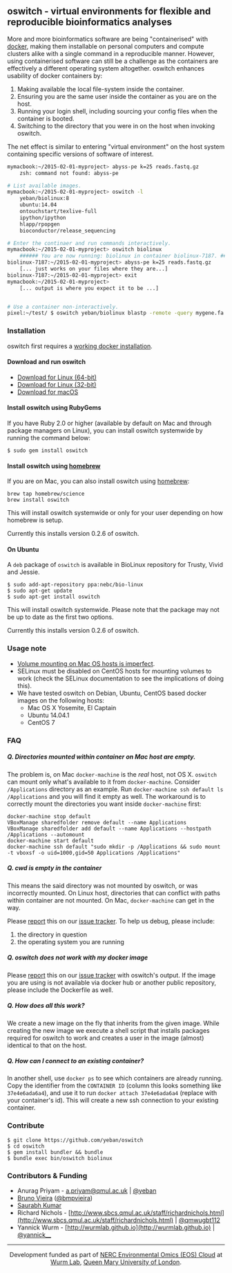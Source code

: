 ## oswitch - virtual environments for flexible and reproducible bioinformatics analyses

More and more bioinformatics software are being "containerised" with [docker](http://docker.io/), making them installable on personal computers and compute clusters alike with a single command in a reproducible manner. However, using containerised software can still be a challenge as the containers are effectively a different operating system altogether.
oswitch enhances usability of docker containers by:

1. Making available the local file-system inside the container.
2. Ensuring you are the same user inside the container as you
   are on the host.
3. Running your login shell, including sourcing your config
   files when the container is booted.
4. Switching to the directory that you were in on the host
   when invoking oswitch.

The net effect is similar to entering "virtual environment"
on the host system containing specific versions of software
of interest.

```bash
mymacbook:~/2015-02-01-myproject> abyss-pe k=25 reads.fastq.gz
    zsh: command not found: abyss-pe

# List available images.
mymacbook:~/2015-02-01-myproject> oswitch -l
    yeban/biolinux:8
    ubuntu:14.04
    ontouchstart/texlive-full
    ipython/ipython
    hlapp/rpopgen
    bioconductor/release_sequencing

# Enter the continaer and run commands interactively.
mymacbook:~/2015-02-01-myproject> oswitch biolinux
    ###### You are now running: biolinux in container biolinux-7187. ######
biolinux-7187:~/2015-02-01-myproject> abyss-pe k=25 reads.fastq.gz
    [... just works on your files where they are...]
biolinux-7187:~/2015-02-01-myproject> exit
mymacbook:~/2015-02-01-myproject>
    [... output is where you expect it to be ...]


# Use a container non-interactively.
pixel:~/test/ $ oswitch yeban/biolinux blastp -remote -query mygene.fa -db nr > mygene_blastp_nr.txt
```

### Installation

oswitch first requires a [working docker installation](https://github.com/wurmlab/Dockerfiles).

#### Download and run oswitch
* [Download for Linux (64-bit)](https://github.com/wurmlab/oswitch/releases/download/v0.2.7/oswitch-0.2.7-linux-x86_64.tar.gz)
* [Download for Linux (32-bit)](https://github.com/wurmlab/oswitch/releases/download/v0.2.7/oswitch-0.2.7-linux-x86.tar.gz)
* [Download for macOS](https://github.com/wurmlab/oswitch/releases/download/v0.2.7/oswitch-0.2.7-osx.tar.gz)

#### Install oswitch using RubyGems
If you have Ruby 2.0 or higher (available by default on Mac and through package
managers on Linux), you can install oswitch systemwide by running the command
below:

    $ sudo gem install oswitch

#### Install oswitch using [homebrew](http://brew.sh/)
If you are on Mac, you can also install oswitch using [homebrew](http://brew.sh/):

    brew tap homebrew/science
    brew install oswitch

This will install oswitch systemwide or only for your user depending on how
homebrew is setup.

Currently this installs version 0.2.6 of oswitch.

#### On Ubuntu
A `deb` package of `oswitch` is available in BioLinux repository for Trusty,
Vivid and Jessie.

    $ sudo add-apt-repository ppa:nebc/bio-linux
    $ sudo apt-get update
    $ sudo apt-get install oswitch

This will install oswitch systemwide. Please note that the package may not
be up to date as the first two options.

Currently this installs version 0.2.6 of oswitch.

### Usage note

* [Volume mounting on Mac OS hosts is imperfect](#q-directories-mounted-within-container-on-mac-host-are-empty).
* SELinux must be disabled on CentOS hosts for mounting volumes to work (check
  the SELinux documentation to see the implications of doing this).
* We have tested oswitch on Debian, Ubuntu, CentOS based docker images on the
  following hosts:
  * Mac OS X Yosemite, El Captain
  * Ubuntu 14.04.1
  * CentOS 7

### FAQ

##### Q. Directories mounted within container on Mac host are empty.
The problem is, on Mac `docker-machine` is the _real_ host, not OS X. `oswitch` can mount only what's available to it from `docker-machine`. Consider `/Applications` directory as an example. Run `docker-machine ssh default ls /Applications` and you will find it empty as well. The workaround is to correctly mount the directories you want inside `docker-machine` first:

```
docker-machine stop default
VBoxManage sharedfolder remove default --name Applications
VBoxManage sharedfolder add default --name Applications --hostpath /Applications --automount
docker-machine start default
docker-machine ssh default "sudo mkdir -p /Applications && sudo mount -t vboxsf -o uid=1000,gid=50 Applications /Applications"
```

##### Q. cwd is empty in the container
This means the said directory was not mounted by oswitch, or was incorrectly
mounted. On Linux host, directories that can conflict with paths within
container are not mounted. On Mac, `docker-machine` can get in the way.

Please [report](https://github.com/yeban/oswitch/issues/new) this on our [issue
tracker](https://github.com/yeban/oswitch/issues). To help us debug, please
include:

1. the directory in question
2. the operating system you are running

##### Q. oswitch does not work with my docker image
Please [report](https://github.com/yeban/oswitch/issues/new) this on our [issue
tracker](https://github.com/yeban/oswitch/issues) with oswitch's output. If the
image you are using is not available via docker hub or another public
repository, please include the Dockerfile as well.

##### Q. How does all this work?
We create a new image on the fly that inherits from the given image. While creating
the new image we execute a shell script that installs packages required for
oswitch to work and creates a user in the image (almost) identical to that on the host.

##### Q. How can I connect to an existing container?
In another shell, use `docker ps` to see which containers are already running. Copy the identifier from the `CONTAINER ID` (column this looks something like `37e4e6ada6a4`), and use it to run `docker attach 37e4e6ada6a4` (replace with your container's id). This will create a new ssh connection to your existing container.

### Contribute

    $ git clone https://github.com/yeban/oswitch
    $ cd oswitch
    $ gem install bundler && bundle
    $ bundle exec bin/oswitch biolinux

### Contributors & Funding

* Anurag Priyam - [a.priyam@qmul.ac.uk](mailto:a.priyam@qmul.ac.uk) | [@yeban](//twitter.com/yeban)
* [Bruno Vieira](https://github.com/bmpvieira) ([@bmpvieira](//twitter.com/bmpvieira))
* [Saurabh Kumar](https://github.com/sa1)
* Richard Nichols - [http://www.sbcs.qmul.ac.uk/staff/richardnichols.html](http://www.sbcs.qmul.ac.uk/staff/richardnichols.html) | [@qmwugbt112](//twitter.com/qmwugbt112)
* Yannick Wurm  - [http://wurmlab.github.io](http://wurmlab.github.io) | [@yannick__](//twitter.com/yannick__)

---

<p align="center">
  Development funded as part of 
  <a href="http://environmentalomics.org/portfolio/big-data-infrastructure/">NERC Environmental Omics (EOS) Cloud</a> at<br/>
  <a href="http://wurmlab.github.io/">Wurm Lab</a>,
  <a href="http://sbcs.mul.ac.uk/">Queen Mary University of London</a>.
</p>
